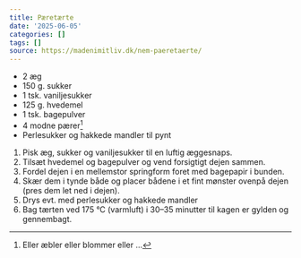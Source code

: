 ```yaml
---
title: Pæretærte
date: '2025-06-05'
categories: []
tags: []
source: https://madenimitliv.dk/nem-paeretaerte/
---
```


* 2 æg
* 150 g. sukker
* 1 tsk. vaniljesukker
* 125 g. hvedemel
* 1 tsk. bagepulver
* 4 modne pærer[^1]
* Perlesukker og hakkede mandler til pynt

1. Pisk æg, sukker og vaniljesukker til en luftig æggesnaps.
2. Tilsæt hvedemel og bagepulver og vend forsigtigt dejen sammen.
3. Fordel dejen i en mellemstor springform foret med bagepapir i bunden.
4. Skær dem i tynde både og placer bådene i et fint mønster ovenpå dejen (pres dem let ned i dejen).
5. Drys evt. med perlesukker og hakkede mandler
6. Bag tærten ved 175 °C (varmluft) i 30–35 minutter til kagen er gylden og gennembagt.

[^1]: Eller æbler eller blommer eller …
